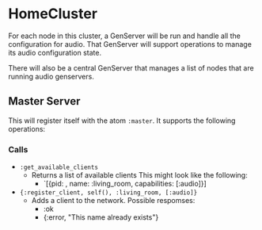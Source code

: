 HomeCluster
===========

For each node in this cluster, a GenServer will be run and handle all the
configuration for audio.  That GenServer will support operations to manage its
audio configuration state.

There will also be a central GenServer that manages a list of nodes that are
running audio genservers.

## Master Server

This will register itself with the atom `:master`.  It supports the following
operations:

### Calls

- `:get_available_clients`
  - Returns a list of available clients  This might look like the following:
    - `[{pid: <some pid>, name: :living_room, capabilities: [:audio]}]
- `{:register_client, self(), :living_room, [:audio]}`
  - Adds a client to the network.  Possible respomses:
    - :ok
    - {:error, "This name already exists"}

